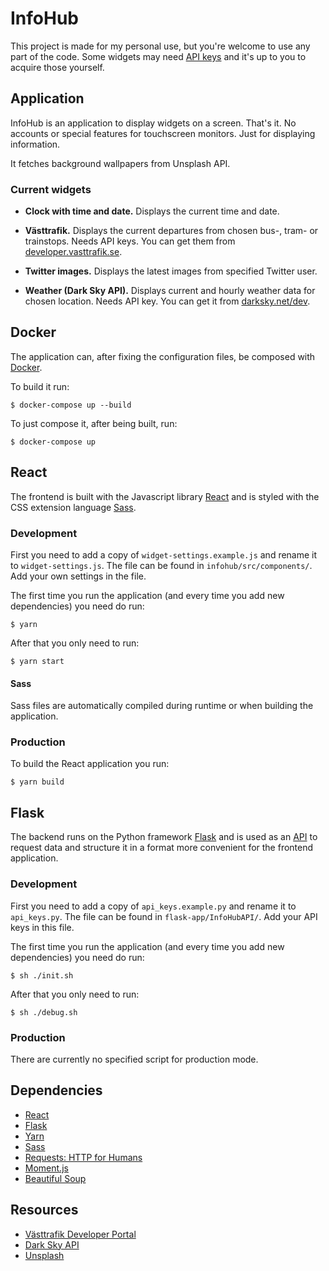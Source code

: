 # InfoHub
This project is made for my personal use, but you're welcome to use any part of the code. Some widgets may need [API keys](https://en.wikipedia.org/wiki/Application_programming_interface_key) and it's up to you to acquire those yourself.

## Application
InfoHub is an application to display widgets on a screen. That's it. No accounts or special features for touchscreen monitors. Just for displaying information.

It fetches background wallpapers from Unsplash API.

### Current widgets
* **Clock with time and date.** Displays the current time and date.

* **Västtrafik.** Displays the current departures from chosen bus-, tram- or trainstops. Needs API keys. You can get them from [developer.vasttrafik.se](https://developer.vasttrafik.se/portal/#/).

* **Twitter images.** Displays the latest images from specified Twitter user.

* **Weather (Dark Sky API).** Displays current and hourly weather data for chosen location. Needs API key. You can get it from [darksky.net/dev](https://darksky.net/dev/).

## Docker
The application can, after fixing the configuration files, be composed with [Docker](https://www.docker.com).

To build it run:
```
$ docker-compose up --build
```
To just compose it, after being built, run:
```
$ docker-compose up
```

## React
The frontend is built with the Javascript library [React](https://facebook.github.io/react/) and is styled with the CSS extension language [Sass](http://sass-lang.com).

### Development
First you need to add a copy of `widget-settings.example.js` and rename it to `widget-settings.js`. The file can be found in `infohub/src/components/`. Add your own settings in the file.

The first time you run the application (and every time you add new dependencies) you need do run:
```
$ yarn
```
After that you only need to run:
```
$ yarn start
```

#### Sass
Sass files are automatically compiled during runtime or when building the application.

### Production
To build the React application you run:
```
$ yarn build
```

## Flask
The backend runs on the Python framework [Flask](http://flask.pocoo.org) and is used as an [API](https://en.wikipedia.org/wiki/Application_programming_interface) to request data and structure it in a format more convenient for the frontend application.

### Development
First you need to add a copy of `api_keys.example.py` and rename it to `api_keys.py`. The file can be found in `flask-app/InfoHubAPI/`. Add your API keys in this file.

The first time you run the application (and every time you add new dependencies) you need do run:
```
$ sh ./init.sh
```
After that you only need to run:
```
$ sh ./debug.sh
```

### Production
There are currently no specified script for production mode.

## Dependencies
* [React](https://facebook.github.io/react/)
* [Flask](http://flask.pocoo.org)
* [Yarn](https://yarnpkg.com/)
* [Sass](http://sass-lang.com)
* [Requests: HTTP for Humans](http://docs.python-requests.org/en/master/)
* [Moment.js](http://momentjs.com)
* [Beautiful Soup](https://www.crummy.com/software/BeautifulSoup/)

## Resources
* [Västtrafik Developer Portal](https://developer.vasttrafik.se/portal/#/)
* [Dark Sky API](https://darksky.net/dev/)
* [Unsplash](https://unsplash.com/developers)
